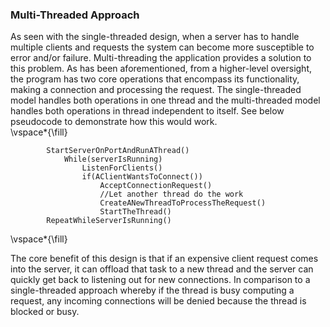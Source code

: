 ### Multi-Threaded Approach

As seen with the single-threaded design, when a server has to handle multiple clients and requests the system can become more susceptible to error and/or failure. Multi-threading the application provides a solution to this problem. As has been aforementioned, from a higher-level oversight, the program has two core operations that encompass its functionality, making a connection and processing the request. The single-threaded model handles both operations in one thread and the multi-threaded model handles both operations in thread independent to itself. See below pseudocode to demonstrate how this would work.   
\vspace*{\fill}   
```
        StartServerOnPortAndRunAThread()   
            While(serverIsRunning)   
                ListenForClients() 
                if(AClientWantsToConnect()) 
                    AcceptConnectionRequest()  
                    //Let another thread do the work  
                    CreateANewThreadToProcessTheRequest()   
                    StartTheThread()
        RepeatWhileServerIsRunning()   
```
\vspace*{\fill}   

The core benefit of this design is that if an expensive client request comes into the server, it can offload that task to a new thread and the server can quickly get back to listening out for new connections. In comparison to a single-threaded approach whereby if the thread is busy computing a request, any incoming connections will be denied because the thread is blocked or busy.

